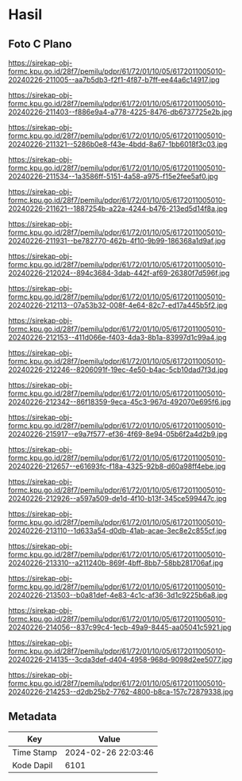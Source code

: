 # Hasil

## Foto C Plano

https://sirekap-obj-formc.kpu.go.id/28f7/pemilu/pdpr/61/72/01/10/05/6172011005010-20240226-211005--aa7b5db3-f2f1-4f87-b7ff-ee44a6c14917.jpg

https://sirekap-obj-formc.kpu.go.id/28f7/pemilu/pdpr/61/72/01/10/05/6172011005010-20240226-211403--f886e9a4-a778-4225-8476-db6737725e2b.jpg

https://sirekap-obj-formc.kpu.go.id/28f7/pemilu/pdpr/61/72/01/10/05/6172011005010-20240226-211321--5286b0e8-f43e-4bdd-8a67-1bb6018f3c03.jpg

https://sirekap-obj-formc.kpu.go.id/28f7/pemilu/pdpr/61/72/01/10/05/6172011005010-20240226-211534--1a3586ff-5151-4a58-a975-f15e2fee5af0.jpg

https://sirekap-obj-formc.kpu.go.id/28f7/pemilu/pdpr/61/72/01/10/05/6172011005010-20240226-211621--1887254b-a22a-4244-b476-213ed5d14f8a.jpg

https://sirekap-obj-formc.kpu.go.id/28f7/pemilu/pdpr/61/72/01/10/05/6172011005010-20240226-211931--be782770-462b-4f10-9b99-186368a1d9af.jpg

https://sirekap-obj-formc.kpu.go.id/28f7/pemilu/pdpr/61/72/01/10/05/6172011005010-20240226-212024--894c3684-3dab-442f-af69-26380f7d596f.jpg

https://sirekap-obj-formc.kpu.go.id/28f7/pemilu/pdpr/61/72/01/10/05/6172011005010-20240226-212113--07a53b32-008f-4e64-82c7-ed17a445b5f2.jpg

https://sirekap-obj-formc.kpu.go.id/28f7/pemilu/pdpr/61/72/01/10/05/6172011005010-20240226-212153--411d066e-f403-4da3-8b1a-83997d1c99a4.jpg

https://sirekap-obj-formc.kpu.go.id/28f7/pemilu/pdpr/61/72/01/10/05/6172011005010-20240226-212246--8206091f-19ec-4e50-b4ac-5cb10dad7f3d.jpg

https://sirekap-obj-formc.kpu.go.id/28f7/pemilu/pdpr/61/72/01/10/05/6172011005010-20240226-212342--86f18359-9eca-45c3-967d-492070e695f6.jpg

https://sirekap-obj-formc.kpu.go.id/28f7/pemilu/pdpr/61/72/01/10/05/6172011005010-20240226-215917--e9a7f577-ef36-4f69-8e94-05b6f2a4d2b9.jpg

https://sirekap-obj-formc.kpu.go.id/28f7/pemilu/pdpr/61/72/01/10/05/6172011005010-20240226-212657--e61693fc-f18a-4325-92b8-d60a98ff4ebe.jpg

https://sirekap-obj-formc.kpu.go.id/28f7/pemilu/pdpr/61/72/01/10/05/6172011005010-20240226-212926--a597a509-de1d-4f10-b13f-345ce599447c.jpg

https://sirekap-obj-formc.kpu.go.id/28f7/pemilu/pdpr/61/72/01/10/05/6172011005010-20240226-213110--1d633a54-d0db-41ab-acae-3ec8e2c855cf.jpg

https://sirekap-obj-formc.kpu.go.id/28f7/pemilu/pdpr/61/72/01/10/05/6172011005010-20240226-213310--a211240b-869f-4bff-8bb7-58bb281706af.jpg

https://sirekap-obj-formc.kpu.go.id/28f7/pemilu/pdpr/61/72/01/10/05/6172011005010-20240226-213503--b0a81def-4e83-4c1c-af36-3d1c9225b6a8.jpg

https://sirekap-obj-formc.kpu.go.id/28f7/pemilu/pdpr/61/72/01/10/05/6172011005010-20240226-214056--837c99c4-1ecb-49a9-8445-aa05041c5921.jpg

https://sirekap-obj-formc.kpu.go.id/28f7/pemilu/pdpr/61/72/01/10/05/6172011005010-20240226-214135--3cda3def-d404-4958-968d-9098d2ee5077.jpg

https://sirekap-obj-formc.kpu.go.id/28f7/pemilu/pdpr/61/72/01/10/05/6172011005010-20240226-214253--d2db25b2-7762-4800-b8ca-157c72879338.jpg


## Metadata

| Key        | Value               |
| ---------- | ------------------- |
| Time Stamp | 2024-02-26 22:03:46 |
| Kode Dapil | 6101                |



